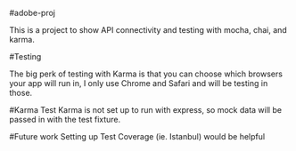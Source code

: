 #adobe-proj

This is a project to show API connectivity and testing with mocha, chai, and karma.

#Testing

The big perk of testing with Karma is that you can choose which browsers your app will run in, I only use Chrome and Safari and will be testing in those.

#Karma Test
Karma is not set up to run with express, so mock data will be passed in with the test fixture. 

#Future work
Setting up Test Coverage (ie. Istanbul) would be helpful
